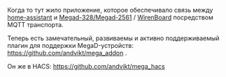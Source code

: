 Когда то тут жило приложение, которое обеспечивало связь между [home-assistant](https://home-assistant.io/) и
[Megad-328/Megad-2561](https://ab-log.ru/smart-house/ethernet/megad-2561) / [WirenBoard](http://contactless.ru/controllers/) посредством MQTT транспорта.

Теперь есть замечательный, развиваемы и активно поддерживаемый плагин для поддержки MegaD-устройств: https://github.com/andvikt/mega_addon . 

Он же в HACS: https://github.com/andvikt/mega_hacs 
